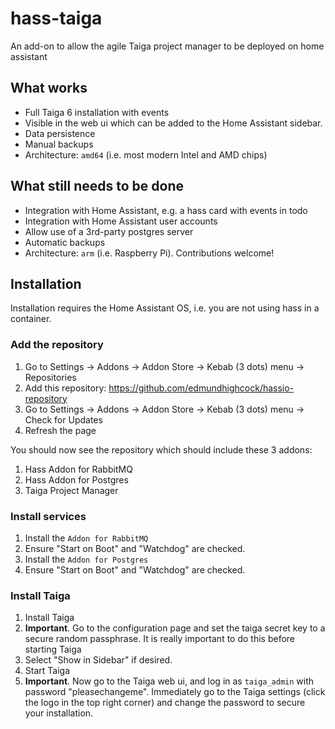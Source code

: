 # hass-taiga
An add-on to allow the agile Taiga project manager to be deployed on home assistant

## What works

- Full Taiga 6 installation with events
- Visible in the web ui which can be added to the Home Assistant sidebar.
- Data persistence
- Manual backups
- Architecture: `amd64` (i.e. most modern Intel and AMD chips)

## What still needs to be done

- Integration with Home Assistant, e.g. a hass card with events in todo
- Integration with Home Assistant user accounts
- Allow use of a 3rd-party postgres server
- Automatic backups
- Architecture: `arm` (i.e. Raspberry Pi). Contributions welcome!

## Installation

Installation requires the Home Assistant OS, i.e. you are not using
hass in a container.

### Add the repository

1. Go to Settings -> Addons -> Addon Store -> Kebab (3 dots) menu -> Repositories
2. Add this repository: https://github.com/edmundhighcock/hassio-repository
3. Go to Settings -> Addons -> Addon Store -> Kebab (3 dots) menu -> Check for Updates
4. Refresh the page

You should now see the repository which should  include these 3 addons:

1. Hass Addon for RabbitMQ
2. Hass Addon for Postgres
2. Taiga Project Manager

### Install services

1. Install the `Addon for RabbitMQ`
2. Ensure "Start on Boot" and "Watchdog" are checked.
3. Install the `Addon for Postgres`
4. Ensure "Start on Boot" and "Watchdog" are checked.

### Install Taiga

1. Install Taiga
2. **Important**. Go to the configuration page and set the taiga secret key to a secure random passphrase. It is really important to do this before starting Taiga
3. Select "Show in Sidebar" if desired.
3. Start Taiga
4. **Important**. Now go to the Taiga web ui, and log in as `taiga_admin` with password "pleasechangeme". Immediately go to the Taiga settings (click the logo in the top right corner) and change the password to secure your installation.

